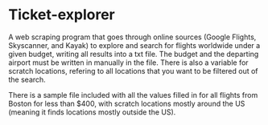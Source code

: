 # Ticket-explorer

A web scraping program that goes through online sources (Google Flights, Skyscanner, and Kayak) to explore and search for flights worldwide under a given budget, writing all results into a txt file. The budget and the departing airport must be written in manually in the file. There is also a variable for scratch locations, refering to all locations that you want to be filtered out of the search. 

There is a sample file included with all the values filled in for all flights from Boston for less than $400, with scratch locations mostly around the US (meaning it finds locations mostly outside the US). 
